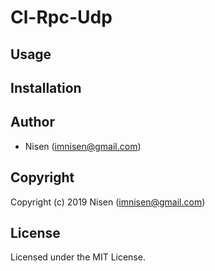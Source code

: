 

# Cl-Rpc-Udp


## Usage


## Installation


## Author

-   Nisen (imnisen@gmail.com)


## Copyright

Copyright (c) 2019 Nisen (imnisen@gmail.com)


## License

Licensed under the MIT License.

